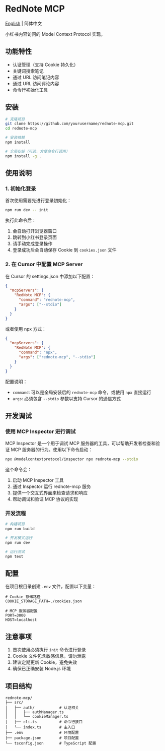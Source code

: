 # RedNote MCP

[English](./docs/README.en.md) | 简体中文

小红书内容访问的 Model Context Protocol 实现。

## 功能特性

- 认证管理（支持 Cookie 持久化）
- 关键词搜索笔记
- 通过 URL 访问笔记内容
- 通过 URL 访问评论内容
- 命令行初始化工具

## 安装

```bash
# 克隆项目
git clone https://github.com/yourusername/rednote-mcp.git
cd rednote-mcp

# 安装依赖
npm install

# 全局安装（可选，方便命令行调用）
npm install -g .
```

## 使用说明

### 1. 初始化登录

首次使用需要先进行登录初始化：

```bash
npm run dev -- init
```

执行此命令后：
1. 会自动打开浏览器窗口
2. 跳转到小红书登录页面
3. 请手动完成登录操作
4. 登录成功后会自动保存 Cookie 到 `cookies.json` 文件

### 2. 在 Cursor 中配置 MCP Server

在 Cursor 的 settings.json 中添加以下配置：

```json
{
  "mcpServers": {
    "RedNote MCP": {
      "command": "rednote-mcp",
      "args": ["--stdio"]
    }
  }
}
```

或者使用 npx 方式：

```json
{
  "mcpServers": {
    "RedNote MCP": {
      "command": "npx",
      "args": ["rednote-mcp", "--stdio"]
    }
  }
}
```

配置说明：
- `command`: 可以是全局安装后的 `rednote-mcp` 命令，或使用 `npx` 直接运行
- `args`: 必须包含 `--stdio` 参数以支持 Cursor 的通信方式

## 开发调试

### 使用 MCP Inspector 进行调试

MCP Inspector 是一个用于调试 MCP 服务器的工具，可以帮助开发者检查和验证 MCP 服务器的行为。使用以下命令启动：

```bash
npx @modelcontextprotocol/inspector npx rednote-mcp --stdio
```

这个命令会：
1. 启动 MCP Inspector 工具
2. 通过 Inspector 运行 rednote-mcp 服务
3. 提供一个交互式界面来检查请求和响应
4. 帮助调试和验证 MCP 协议的实现

### 开发流程

```bash
# 构建项目
npm run build

# 开发模式运行
npm run dev

# 运行测试
npm test
```

## 配置

在项目根目录创建 `.env` 文件，配置以下变量：

```
# Cookie 存储路径
COOKIE_STORAGE_PATH=./cookies.json

# MCP 服务器配置
PORT=3000
HOST=localhost
```

## 注意事项

1. 首次使用必须执行 `init` 命令进行登录
2. Cookie 文件包含敏感信息，请勿泄露
3. 建议定期更新 Cookie，避免失效
4. 确保已正确安装 Node.js 环境

## 项目结构

```
rednote-mcp/
├── src/
│   ├── auth/           # 认证相关
│   │   ├── authManager.ts
│   │   └── cookieManager.ts
│   ├── cli.ts          # 命令行接口
│   └── index.ts        # 主入口
├── .env                # 环境配置
├── package.json        # 项目配置
└── tsconfig.json       # TypeScript 配置
``` 

